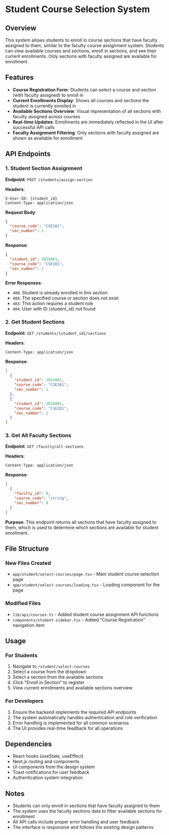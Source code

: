 # Student Course Selection System

## Overview

This system allows students to enroll in course sections that have faculty assigned to them, similar to the faculty course assignment system. Students can view available courses and sections, enroll in sections, and see their current enrollments. Only sections with faculty assigned are available for enrollment.

## Features

- **Course Registration Form**: Students can select a course and section (with faculty assigned) to enroll in
- **Current Enrollments Display**: Shows all courses and sections the student is currently enrolled in
- **Available Sections Overview**: Visual representation of all sections with faculty assigned across courses
- **Real-time Updates**: Enrollments are immediately reflected in the UI after successful API calls
- **Faculty Assignment Filtering**: Only sections with faculty assigned are shown as available for enrollment

## API Endpoints

### 1. Student Section Assignment

**Endpoint**: `POST /students/assign-section`

**Headers**:

```
X-User-ID: {student_id}
Content-Type: application/json
```

**Request Body**:

```json
{
  "course_code": "CSE101",
  "sec_number": 1
}
```

**Response**:

```json
{
  "student_id": 2024001,
  "course_code": "CSE101",
  "sec_number": 1
}
```

**Error Responses**:

- `400`: Student is already enrolled in this section
- `404`: The specified course or section does not exist
- `403`: This action requires a student role
- `404`: User with ID {student_id} not found

### 2. Get Student Sections

**Endpoint**: `GET /students/{student_id}/sections`

**Headers**:

```
Content-Type: application/json
```

**Response**:

```json
[
  {
    "student_id": 2024001,
    "course_code": "CSE101",
    "sec_number": 1
  },
  {
    "student_id": 2024001,
    "course_code": "CSE201",
    "sec_number": 2
  }
]
```

### 3. Get All Faculty Sections

**Endpoint**: `GET /faculty/all-sections`

**Headers**:

```
Content-Type: application/json
```

**Response**:

```json
[
  {
    "faculty_id": 0,
    "course_code": "string",
    "sec_number": 0
  }
]
```

**Purpose**: This endpoint returns all sections that have faculty assigned to them, which is used to determine which sections are available for student enrollment.

## File Structure

### New Files Created

- `app/student/select-courses/page.tsx` - Main student course selection page
- `app/student/select-courses/loading.tsx` - Loading component for the page

### Modified Files

- `lib/api/courses.ts` - Added student course assignment API functions
- `components/student-sidebar.tsx` - Added "Course Registration" navigation item

## Usage

### For Students

1. Navigate to `/student/select-courses`
2. Select a course from the dropdown
3. Select a section from the available sections
4. Click "Enroll in Section" to register
5. View current enrollments and available sections overview

### For Developers

1. Ensure the backend implements the required API endpoints
2. The system automatically handles authentication and role verification
3. Error handling is implemented for all common scenarios
4. The UI provides real-time feedback for all operations

## Dependencies

- React hooks (useState, useEffect)
- Next.js routing and components
- UI components from the design system
- Toast notifications for user feedback
- Authentication system integration

## Notes

- Students can only enroll in sections that have faculty assigned to them
- The system uses the faculty sections data to filter available sections for enrollment
- All API calls include proper error handling and user feedback
- The interface is responsive and follows the existing design patterns
